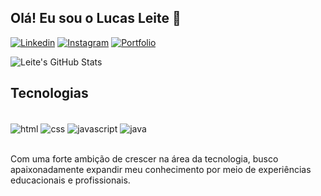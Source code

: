 ## Olá! Eu sou o Lucas Leite 👋

[![Linkedin](https://img.shields.io/badge/LinkedIn-0077B5?style=for-the-badge&logo=linkedin&logoColor=white)](https://www.linkedin.com/in/lucas-leite13/)
[![Instagram](https://img.shields.io/badge/Instagram-E4405F?style=for-the-badge&logo=instagram&logoColor=white)](https://www.instagram.com/luke.rodl/)
[![Portfolio](https://img.shields.io/badge/website-000000?style=for-the-badge&logo=About.me&logoColor=white)](#####)


![Leite's GitHub Stats](https://github-readme-stats.vercel.app/api?username=lukerodl&show_icons=true&theme=dark)

## Tecnologias 
<div style="display: inline_block"><br>
<img align="center" alt="html" src="https://img.shields.io/badge/HTML-239120?style=for-the-badge&logo=html5&logoColor=white"/>
<img align="center" alt="css" src="https://img.shields.io/badge/CSS-239120?&style=for-the-badge&logo=css3&logoColor=white"/>
<img align="center" alt="javascript" src="https://img.shields.io/badge/JavaScript-F7DF1E?style=for-the-badge&logo=javascript&logoColor=black"/>
<img align="center" alt="java" src="https://img.shields.io/badge/Java-ED8B00?style=for-the-badge&logo=openjdk&logoColor=white"/>
</div> <br>

Com uma forte ambição de crescer na área da tecnologia, busco apaixonadamente expandir meu conhecimento por meio de experiências educacionais e profissionais.
